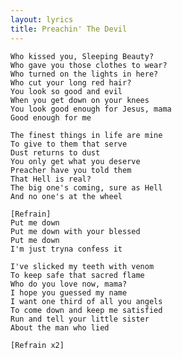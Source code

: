 ```yaml
---
layout: lyrics
title: Preachin' The Devil
---
```


    Who kissed you, Sleeping Beauty?
    Who gave you those clothes to wear?
    Who turned on the lights in here?
    Who cut your long red hair?
    You look so good and evil
    When you get down on your knees
    You look good enough for Jesus, mama
    Good enough for me

    The finest things in life are mine
    To give to them that serve
    Dust returns to dust
    You only get what you deserve
    Preacher have you told them
    That Hell is real?
    The big one's coming, sure as Hell
    And no one's at the wheel

    [Refrain]
    Put me down
    Put me down with your blessed
    Put me down
    I'm just tryna confess it

    I've slicked my teeth with venom
    To keep safe that sacred flame
    Who do you love now, mama?
    I hope you guessed my name
    I want one third of all you angels
    To come down and keep me satisfied
    Run and tell your little sister
    About the man who lied

    [Refrain x2]

